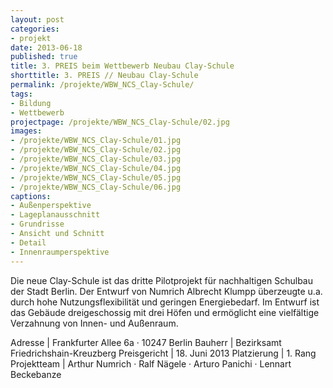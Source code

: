 ```yaml
---
layout: post
categories:
- projekt
date: 2013-06-18
published: true
title: 3. PREIS beim Wettbewerb Neubau Clay-Schule
shorttitle: 3. PREIS // Neubau Clay-Schule
permalink: /projekte/WBW_NCS_Clay-Schule/
tags: 
- Bildung
- Wettbewerb
projectpage: /projekte/WBW_NCS_Clay-Schule/02.jpg
images:
- /projekte/WBW_NCS_Clay-Schule/01.jpg
- /projekte/WBW_NCS_Clay-Schule/02.jpg
- /projekte/WBW_NCS_Clay-Schule/03.jpg
- /projekte/WBW_NCS_Clay-Schule/04.jpg
- /projekte/WBW_NCS_Clay-Schule/05.jpg
- /projekte/WBW_NCS_Clay-Schule/06.jpg
captions:
- Außenperspektive
- Lageplanausschnitt
- Grundrisse
- Ansicht und Schnitt
- Detail
- Innenraumperspektive
---
```

Die neue Clay-Schule ist das dritte Pilotprojekt für nachhaltigen Schulbau der Stadt Berlin. Der Entwurf von Numrich Albrecht Klumpp überzeugte u.a. durch hohe Nutzungsflexibilität und geringen Energiebedarf. Im Entwurf ist das Gebäude dreigeschossig mit drei Höfen und ermöglicht eine vielfältige Verzahnung von Innen- und Außenraum.

Adresse			|	Frankfurter Allee 6a · 10247 Berlin 
Bauherr			|	Bezirksamt Friedrichshain-Kreuzberg 
Preisgericht	|	18. Juni 2013 
Platzierung		|	1. Rang 
Projektteam		|	Arthur Numrich · Ralf Nägele · Arturo Panichi · Lennart Beckebanze